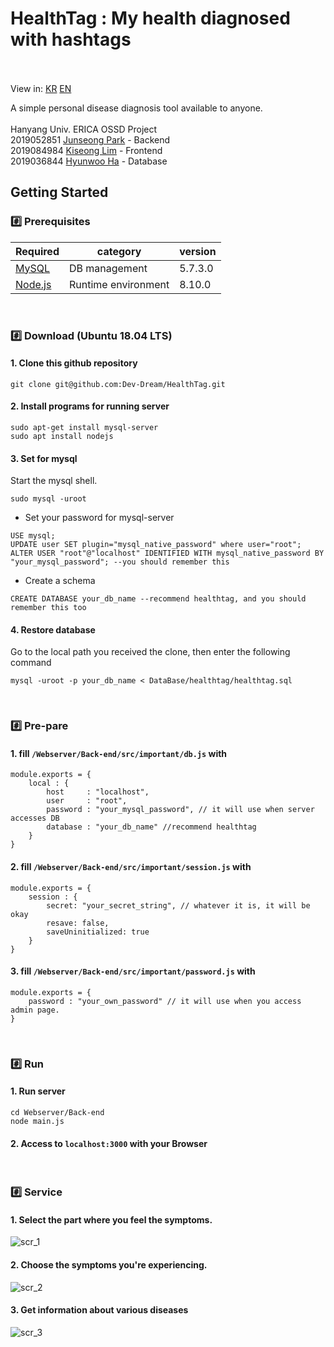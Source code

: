 # HealthTag : My health diagnosed with hashtags<br/><br/>
View in: [KR](./README_kr.md) [EN](./README.md)

A simple personal disease diagnosis tool available to anyone.<br/><br/>
Hanyang Univ. ERICA OSSD Project<br/>
2019052851 [Junseong Park](https://github.com/rasauq1122) - Backend<br/>
2019084984 [Kiseong Lim](https://github.com/pIut0) - Frontend<br/>
2019036844 [Hyunwoo Ha](https://github.com/high2092) - Database
<!-- ## Team Member
 2019052851 [박준성](https://github.com/rasauq1122) - Backend<br/>
 2019084984 [임기성](https://github.com/pIut0) - Frontend<br/>
 2019036844 [하현우](https://github.com/high2092) - Database<br/><br/> -->

<!-- ## What's this?

사용자가 증상을 해시태그 형식으로 추가함에 따라, 가능성 있는 질병을 추려서 알려주는 웹 기반 서비스입니다.<br/><br/> -->

<!-- ## How to use
도메인이 존재하지 않을 경우
1 터미널을 열어 HealthTag를 저장할 로컬 저장소로 이동하세요.<br/>
2 터미널에 다음 명령어를 입력하세요.<br/>
```

``` -->
## Getting Started
### #️⃣ Prerequisites
Required|category|version
--|--|--
[MySQL](https://dev.mysql.com/downloads/mysql/)|DB management|5.7.3.0
[Node.js](https://nodejs.org/ko/download/)|Runtime environment|8.10.0
<br/>

### #️⃣ Download (Ubuntu 18.04 LTS)

#### 1. Clone this github repository
```
git clone git@github.com:Dev-Dream/HealthTag.git
```
#### 2. Install programs for running server
```
sudo apt-get install mysql-server
sudo apt install nodejs
```

#### 3. Set for mysql
Start the mysql shell.
```
sudo mysql -uroot
```
+ Set your password for mysql-server
```
USE mysql;
UPDATE user SET plugin="mysql_native_password" where user="root";
ALTER USER "root"@"localhost" IDENTIFIED WITH mysql_native_password BY "your_mysql_password"; --you should remember this
```
+ Create a schema
```
CREATE DATABASE your_db_name --recommend healthtag, and you should remember this too
```
#### 4. Restore database
Go to the local path you received the clone, then enter the following command
```
mysql -uroot -p your_db_name < DataBase/healthtag/healthtag.sql
```
<br/>

### #️⃣ Pre-pare
#### 1. fill `/Webserver/Back-end/src/important/db.js` with
```
module.exports = {
    local : {
        host     : "localhost",
        user     : "root",
        password : "your_mysql_password", // it will use when server accesses DB
        database : "your_db_name" //recommend healthtag
    }
}
```

#### 2. fill `/Webserver/Back-end/src/important/session.js` with
```
module.exports = {
    session : {
        secret: "your_secret_string", // whatever it is, it will be okay
        resave: false,
        saveUninitialized: true
    }
}
```
#### 3. fill `/Webserver/Back-end/src/important/password.js` with
```
module.exports = {
    password : "your_own_password" // it will use when you access admin page.
}
```
<br/>

### #️⃣ Run
#### 1. Run server
```
cd Webserver/Back-end
node main.js
```
#### 2. Access to `localhost:3000` with your Browser
<br/>

<!-- ## Service Intro -->

### #️⃣ Service
#### 1. Select the part where you feel the symptoms.
![scr_1](./Webserver/Front-end/public/src/about1.png)
<br/>
#### 2. Choose the symptoms you're experiencing.
![scr_2](./Webserver/Front-end/public/src/about2.png)
<br/>
#### 3. Get information about various diseases
![scr_3](./Webserver/Front-end/public/src/about3.png)
